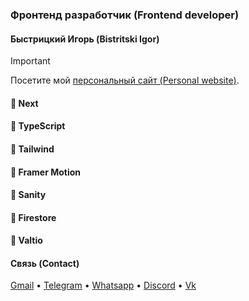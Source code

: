 ### Фронтенд разработчик (Frontend developer)

#### Быстрицкий Игорь (Bistritski Igor)

> [!IMPORTANT]  
> Посетите мой [персональный сайт (Personal website)](https://piscodev.ru/).

#### 🧊 Next
#### 🧊 TypeScript
#### 🧊 Tailwind
#### 🧊 Framer Motion
#### 🧊 Sanity
#### 🧊 Firestore
#### 🧊 Valtio

#### Связь (Contact)

[Gmail](mailto:igor.bistr01092003@gmail.com) • [Telegram](https://t.me/piscopancer) • [Whatsapp](https://wa.me/89284379219) • [Discord](https://discordapp.com/users/piscopancer) • [Vk](https://vk.com/piscopancer)
